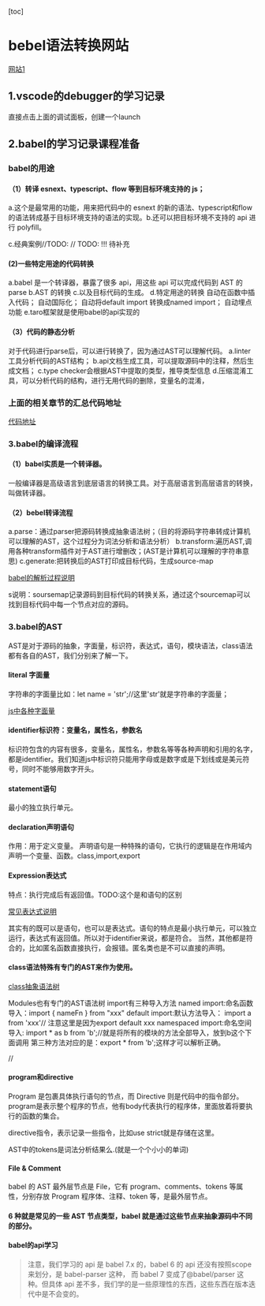 [toc]


# bebel语法转换网站
[网站1](https://link.juejin.cn/?target=https%3A%2F%2Fastexplorer.net%2F)



## 1.vscode的debugger的学习记录

直接点击上面的调试面板，创建一个launch




## 2.babel的学习记录课程准备




### babel的用途
#### （1）转译 esnext、typescript、flow 等到目标环境支持的 js；
a.这个是最常用的功能，用来把代码中的 esnext 的新的语法、typescript和flow 的语法转成基于目标环境支持的语法的实现。b.还可以把目标环境不支持的 api 进行 polyfill。

c.经典案例//TODO:
// TODO: !!! 待补充
#### (2)一些特定用途的代码转换
a.babel 是一个转译器，暴露了很多 api，用这些 api 可以完成代码到 AST 的 parse
b.AST 的转换
c.以及目标代码的生成。
d.特定用途的转换
自动在函数中插入代码；
自动国际化；
自动将default import 转换成named import；
自动埋点功能
e.taro框架就是使用babel的api实现的

#### （3）代码的静态分析
对于代码进行parse后，可以进行转换了，因为通过AST可以理解代码。
a.linter工具分析代码的AST结构；
b.api文档生成工具，可以提取源码中的注释，然后生成文档；
c.type checker会根据AST中提取的类型，推导类型信息
d.压缩混淆工具，可以分析代码的结构，进行无用代码的删除，变量名的混淆，


### 上面的相关章节的汇总代码地址
[代码地址](https://github.com/QuarkGluonPlasma/babel-plugin-exercize)



### 3.babel的编译流程

#### （1）babel实质是一个转译器。

一般编译器是高级语言到底层语言的转换工具。对于高层语言到高层语言的转换，叫做转译器。
#### （2）bebel转译流程
a.parse：通过parser把源码转换成抽象语法树；（目的将源码字符串转成计算机可以理解的AST，这个过程分为词法分析和语法分析）
b.transform:遍历AST,调用各种transform插件对于AST进行增删改；(AST是计算机可以理解的字符串意思)
c.generate:把转换后的AST打印成目标代码，生成source-map

[babel的解析过程说明](https://p6-juejin.byteimg.com/tos-cn-i-k3u1fbpfcp/03bdbe8096944a0fa09c86ac2ff09e56~tplv-k3u1fbpfcp-watermark.image
)

s说明：soursemap记录源码到目标代码的转换关系，通过这个sourcemap可以找到目标代码中每一个节点对应的源码。

### 3.babel的AST
AST是对于源码的抽象，字面量，标识符，表达式，语句，模块语法，class语法都有各自的AST，我们分别来了解一下。

#### literal 字面量
字符串的字面量比如：let name = 'str';//这里'str'就是字符串的字面量；

[js中各种字面量](https://p1-juejin.byteimg.com/tos-cn-i-k3u1fbpfcp/29185815036a4ea1878484ba773a3b6e~tplv-k3u1fbpfcp-watermark.image)


#### identifier标识符：变量名，属性名，参数名
标识符包含的内容有很多，变量名，属性名，参数名等等各种声明和引用的名字，都是identifier。我们知道js中标识符只能用字母或是数字或是下划线或是美元符号，同时不能够用数字开头。

#### statement语句
最小的独立执行单元。

#### declaration声明语句
作用：用于定义变量。
声明语句是一种特殊的语句，它执行的逻辑是在作用域内声明一个变量、函数。class,import,export
#### Expression表达式
特点：执行完成后有返回值。TODO:这个是和语句的区别

[常见表达式说明](https://p3-juejin.byteimg.com/tos-cn-i-k3u1fbpfcp/feabcb940982409b911dcbb6066e8aa7~tplv-k3u1fbpfcp-watermark.image)

其实有的既可以是语句，也可以是表达式。语句的特点是最小执行单元，可以独立运行，表达式有返回值。所以对于identifier来说，都是符合。
当然，其他都是符合的，比如匿名函数直接执行，会报错。匿名类也是不可以直接的声明。

#### class语法特殊有专门的AST来作为使用。

[class抽象语法树](https://p1-juejin.byteimg.com/tos-cn-i-k3u1fbpfcp/0c62ec375157488780e2beae39e7620d~tplv-k3u1fbpfcp-watermark.image)

Modules也有专门的AST语法树
import有三种导入方法
named import:命名函数导入：import { nameFn } from "xxx"
default import:默认方法导入： import a from 'xxx'// 注意这里是因为export default xxx
namespaced import:命名空间导入: import * as b from 'b';//就是将所有的模块的方法全部导入，放到b这个下面调用
第三种方法对应的是：export * from 'b';这样才可以解析正确。

//

#### program和directive
Program 是包裹具体执行语句的节点，而 Directive 则是代码中的指令部分。
program是表示整个程序的节点，他有body代表执行的程序体，里面放着将要执行的函数的集合。

directive指令，表示记录一些指令，比如use strict就是存储在这里。

AST中的tokens是词法分析结果么.(就是一个个小小的单词)
#### File & Comment
babel 的 AST 最外层节点是 File，它有 program、comments、tokens 等属性，分别存放 Program 程序体、注释、token 等，是最外层节点。

#### 6 种就是常见的一些 AST 节点类型，babel 就是通过这些节点来抽象源码中不同的部分。




#### babel的api学习

> 注意，我们学习的 api 是 babel 7.x 的，babel 6 的 api 还没有按照scope 来划分，是 babel-parser 这种，
> 而 babel 7 变成了@babel/parser 这种。但具体 api 差不多，我们学的是一些原理性的东西，这些东西在版本迭代中是不会变的。
> 